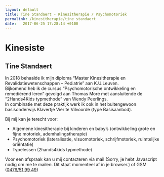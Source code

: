```yaml
---
layout: default
title: Tine Standaert - Kinesitherapie / Psychomotoriek 
permalink: /kinesitherapie/tine_standaert
date:   2017-06-25 17:28:14 +0100
---
```



# Kinesiste

## Tine Standaert

<!-- <picture class="portret">
	<source srcset="/img/Joke_desktop_300x451.webp" media="(min-width: 769px)" type="image/webp">
	<source srcset="/img/Joke_desktop_300x451.jpg" media="(min-width: 769px)">
	<source srcset="/img/Joke_mobile_404x303.webp" type="image/webp">
	<img srcset="/img/Joke_mobile_404x303.jpg" alt="Joke Vonckx">
</picture> -->
	
In 2018 behaalde ik mijn diploma “Master Kinesitherapie en Revalidatiewetenschappen – Pediatrie” aan K.U.Leuven.  
Bijkomend heb ik de cursus “Psychomotorische ontwikkeling en remediërend leren” gevolgd aan Thomas More met aansluitende de “2Hands4Kids typmethode” van Wendy Peerlings.  
In combinatie met deze praktijk werk ik ook in het buitengewoon basisonderwijs Klavertje Vier te Vilvoorde (type Basisaanbod).  
  
Bij mij kan je terecht voor:  

* Algemene kinesitherapie bij kinderen en baby’s (ontwikkeling grote en fijne motoriek, ademhalingstherapie)  
* Psychomotoriek (lateralisatie, visuomotoriek, schrijfmotoriek, ruimtelijke oriëntatie)  
* Typelessen (2hands4kids typmethode)  




Voor een afspraak kan u mij contacteren via mail (<script type="text/javascript" language="javascript">
<!--
// Email obfuscator script 2.1 by Tim Williams, University of Arizona
// Random encryption key feature by Andrewlink+ Moulden, Site Engineering Ltd
// This code is freeware provided these four comment lines remain intact
// A wizard to generate this code is at http://www.jottings.com/obfuscator/
{ coded = "PelxOelxReP0xzrDex@oHreC.fVH";key = "zK68YMaDqjl10XGs3yfdetmbuoNAIJ2TkvrFLwCW4pBRnShUxPH5cVi9QE7gOZ";shift=coded.length;link="";for (i=0; i<coded.length; i++) {if (key.indexOf(coded.charAt(i))==-1) {ltr = coded.charAt(i);link += (ltr);}else {ltr = (key.indexOf(coded.charAt(i))-shift+key.length) % key.length;link += (key.charAt(ltr))}}document.write("<a href='mailto:"+link+"'>"+link+"</a>")}
//--></script><noscript>Sorry, je hebt Javascript nodig om me te mailen. Dit staat momenteel af in je browser.</noscript>) of GSM (<a href="tel:+32476519949" itemprop="telephone">0476/51 99 49</a>)
